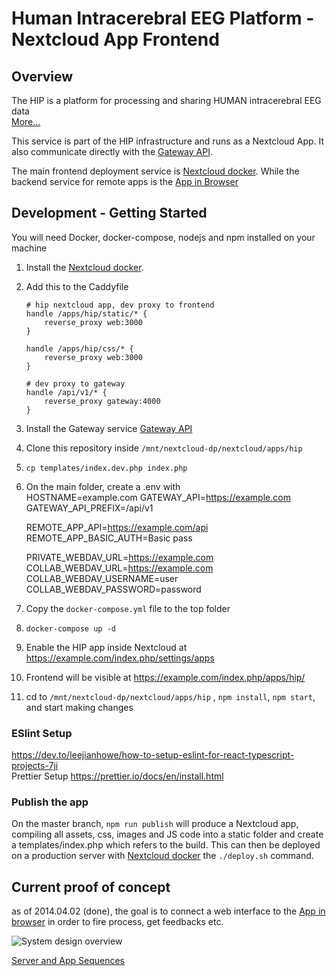 # Human Intracerebral EEG Platform - Nextcloud App Frontend
## Overview
The HIP is a platform for processing and sharing HUMAN intracerebral EEG data  
[More...](https://www.humanbrainproject.eu/en/medicine/human-intracerebral-eeg-platform/)

This service is part of the HIP infrastructure and runs as a Nextcloud App. It also communicate directly with the [Gateway API](https://github.com/HIP-infrastructure/gateway).  

The main frontend deployment service is [Nextcloud docker](https://github.com/HIP-infrastructure/nextcloud-docker).
While the backend service for remote apps is the [App in Browser](https://github.com/HIP-infrastructure/app-in-browser)  

## Development - Getting Started

You will need Docker, docker-compose, nodejs and npm installed on your machine

1. Install the [Nextcloud docker](https://github.com/HIP-infrastructure/nextcloud-docker).
2. Add this to the Caddyfile

    ```
    # hip nextcloud app, dev proxy to frontend
    handle /apps/hip/static/* {
        reverse_proxy web:3000
    }

    handle /apps/hip/css/* {
        reverse_proxy web:3000
    }

    # dev proxy to gateway
    handle /api/v1/* {
        reverse_proxy gateway:4000
    }
    ```

3. Install the Gateway service [Gateway API](https://github.com/HIP-infrastructure/gateway)
4. Clone this repository inside `/mnt/nextcloud-dp/nextcloud/apps/hip`
5. `cp templates/index.dev.php index.php`
6. On the main folder, create a .env with   
    HOSTNAME=example.com
    GATEWAY_API=https://example.com
    GATEWAY_API_PREFIX=/api/v1

    REMOTE_APP_API=https://example.com/api
    REMOTE_APP_BASIC_AUTH=Basic pass

    PRIVATE_WEBDAV_URL=https://example.com
    COLLAB_WEBDAV_URL=https://example.com
    COLLAB_WEBDAV_USERNAME=user
    COLLAB_WEBDAV_PASSWORD=password
7. Copy the `docker-compose.yml` file to the top folder
8. `docker-compose up -d`
9. Enable the HIP app inside Nextcloud at https://example.com/index.php/settings/apps
10. Frontend will be visible at https://example.com/index.php/apps/hip/
12. cd to `/mnt/nextcloud-dp/nextcloud/apps/hip` , `npm install`, `npm start`, and start making changes


### ESlint Setup
https://dev.to/leejianhowe/how-to-setup-eslint-for-react-typescript-projects-7ji  
Prettier Setup
https://prettier.io/docs/en/install.html

### Publish the app 
On the master branch, `npm run publish` will produce a  Nextcloud app, compiling all assets, css, images and JS code into a static folder and create a templates/index.php which refers to the build. This can then be deployed on a production server with [Nextcloud docker](https://github.com/HIP-infrastructure/nextcloud-docker) the `./deploy.sh` command.

## Current proof of concept

as of 2014.04.02 (done), the goal is to connect a web interface to the [App in browser](https://github.com/HIP-infrastructure/app-in-browser) in order to fire process, get feedbacks etc.

![System design overview](./doc/2021.04.02-microservice.png 'System design overview')

[Server and App Sequences](https://xstate.js.org/viz/?gist=5390ee0dbd82b6c12d9c1c3b5d542837)
